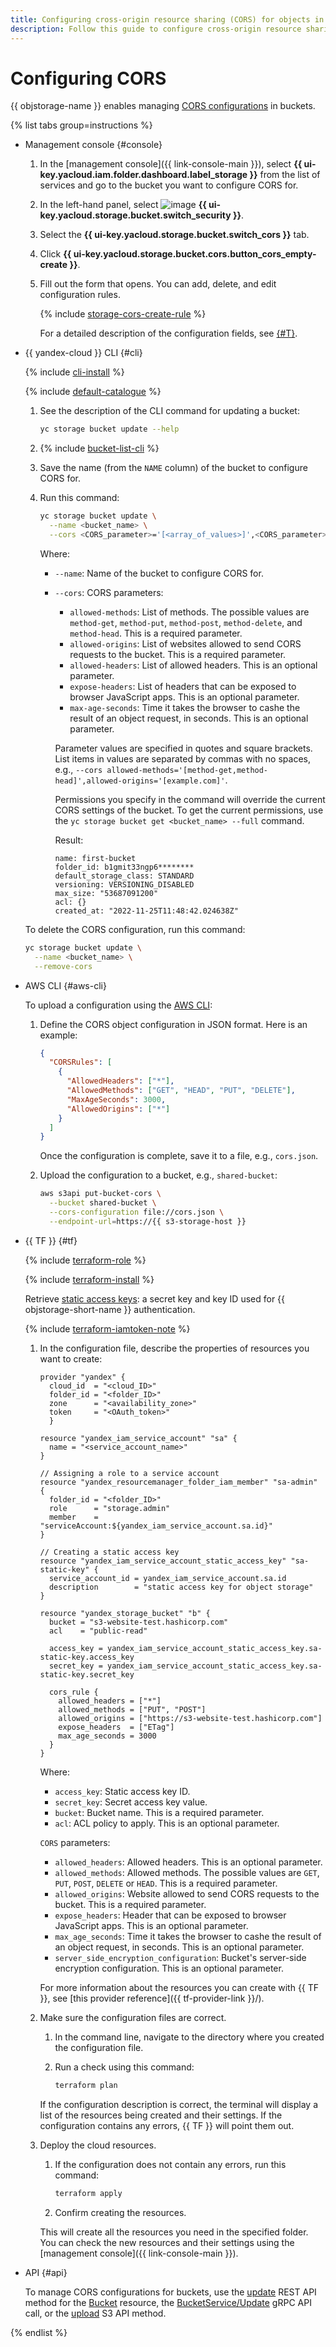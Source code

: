 ```yaml
---
title: Configuring cross-origin resource sharing (CORS) for objects in a {{ objstorage-full-name }} bucket
description: Follow this guide to configure cross-origin resource sharing (CORS) for objects in an {{ objstorage-name }} bucket.
---
```


# Configuring CORS

{{ objstorage-name }} enables managing [CORS configurations](../../concepts/cors.md) in buckets.

{% list tabs group=instructions %}

- Management console {#console}

  1. In the [management console]({{ link-console-main }}), select **{{ ui-key.yacloud.iam.folder.dashboard.label_storage }}** from the list of services and go to the bucket you want to configure CORS for.
  1. In the left-hand panel, select ![image](../../../_assets/console-icons/persons-lock.svg) **{{ ui-key.yacloud.storage.bucket.switch_security }}**.
  1. Select the **{{ ui-key.yacloud.storage.bucket.switch_cors }}** tab.
  1. Click **{{ ui-key.yacloud.storage.bucket.cors.button_cors_empty-create }}**.
  1. Fill out the form that opens. You can add, delete, and edit configuration rules.
     
     {% include [storage-cors-create-rule](../../_includes_service/storage-cors-create-rule.md) %}
  
     For a detailed description of the configuration fields, see [{#T}](../../s3/api-ref/cors/xml-config.md).

- {{ yandex-cloud }} CLI {#cli}

  {% include [cli-install](../../../_includes/cli-install.md) %}

  {% include [default-catalogue](../../../_includes/default-catalogue.md) %}

  1. See the description of the CLI command for updating a bucket:

      ```bash
      yc storage bucket update --help
      ```

  1. {% include [bucket-list-cli](../../../_includes/storage/bucket-list-cli.md) %}
  1. Save the name (from the `NAME` column) of the bucket to configure CORS for.
  1. Run this command:

      ```bash
      yc storage bucket update \
        --name <bucket_name> \
        --cors <CORS_parameter>='[<array_of_values>]',<CORS_parameter>='[<array_of_values>]',...
      ```

      Where:
      * `--name`: Name of the bucket to configure CORS for.
      * `--cors`: CORS parameters:
        * `allowed-methods`: List of methods. The possible values are `method-get`, `method-put`, `method-post`, `method-delete`, and `method-head`. This is a required parameter.
        * `allowed-origins`: List of websites allowed to send CORS requests to the bucket. This is a required parameter.
        * `allowed-headers`: List of allowed headers. This is an optional parameter.
        * `expose-headers`: List of headers that can be exposed to browser JavaScript apps. This is an optional parameter.
        * `max-age-seconds`: Time it takes the browser to cashe the result of an object request, in seconds. This is an optional parameter.

        Parameter values are specified in quotes and square brackets. List items in values are separated by commas with no spaces, e.g., `--cors allowed-methods='[method-get,method-head]',allowed-origins='[example.com]'`.

        Permissions you specify in the command will override the current CORS settings of the bucket. To get the current permissions, use the `yc storage bucket get <bucket_name> --full` command.

        Result:

        ```text
        name: first-bucket
        folder_id: b1gmit33ngp6********
        default_storage_class: STANDARD
        versioning: VERSIONING_DISABLED
        max_size: "53687091200"
        acl: {}
        created_at: "2022-11-25T11:48:42.024638Z"
        ```

  To delete the CORS configuration, run this command:

  ```bash
  yc storage bucket update \
    --name <bucket_name> \
    --remove-cors
  ```

- AWS CLI {#aws-cli}

  To upload a configuration using the [AWS CLI](../../tools/aws-cli.md):

  1. Define the CORS object configuration in JSON format. Here is an example:

     ```json
     {
       "CORSRules": [
         {
           "AllowedHeaders": ["*"],
           "AllowedMethods": ["GET", "HEAD", "PUT", "DELETE"],
           "MaxAgeSeconds": 3000,
           "AllowedOrigins": ["*"]
         }
       ]
     }
     ```

     Once the configuration is complete, save it to a file, e.g., `cors.json`.

  1. Upload the configuration to a bucket, e.g., `shared-bucket`:

     ```bash
     aws s3api put-bucket-cors \
       --bucket shared-bucket \
       --cors-configuration file://cors.json \
       --endpoint-url=https://{{ s3-storage-host }}
     ```

- {{ TF }} {#tf}

  {% include [terraform-role](../../../_includes/storage/terraform-role.md) %}

  {% include [terraform-install](../../../_includes/terraform-install.md) %}

  Retrieve [static access keys](../../../iam/operations/authentication/manage-access-keys.md#create-access-key): a secret key and key ID used for {{ objstorage-short-name }} authentication.

  {% include [terraform-iamtoken-note](../../../_includes/storage/terraform-iamtoken-note.md) %}

  1. In the configuration file, describe the properties of resources you want to create:

     ```hcl
     provider "yandex" {
       cloud_id  = "<cloud_ID>"
       folder_id = "<folder_ID>"
       zone      = "<availability_zone>"
       token     = "<OAuth_token>"
       }

     resource "yandex_iam_service_account" "sa" {
       name = "<service_account_name>"
     }

     // Assigning a role to a service account
     resource "yandex_resourcemanager_folder_iam_member" "sa-admin" {
       folder_id = "<folder_ID>"
       role      = "storage.admin"
       member    = "serviceAccount:${yandex_iam_service_account.sa.id}"
     }

     // Creating a static access key
     resource "yandex_iam_service_account_static_access_key" "sa-static-key" {
       service_account_id = yandex_iam_service_account.sa.id
       description        = "static access key for object storage"
     }

     resource "yandex_storage_bucket" "b" {
       bucket = "s3-website-test.hashicorp.com"
       acl    = "public-read"

       access_key = yandex_iam_service_account_static_access_key.sa-static-key.access_key
       secret_key = yandex_iam_service_account_static_access_key.sa-static-key.secret_key

       cors_rule {
         allowed_headers = ["*"]
         allowed_methods = ["PUT", "POST"]
         allowed_origins = ["https://s3-website-test.hashicorp.com"]
         expose_headers  = ["ETag"]
         max_age_seconds = 3000
       }
     }
     ```

     Where:

     * `access_key`: Static access key ID.
     * `secret_key`: Secret access key value.
     * `bucket`: Bucket name. This is a required parameter.
     * `acl`: ACL policy to apply. This is an optional parameter.

     `CORS` parameters:
     * `allowed_headers`: Allowed headers. This is an optional parameter.
     * `allowed_methods`: Allowed methods. The possible values are `GET`, `PUT`, `POST`, `DELETE` or `HEAD`. This is a required parameter.
     * `allowed_origins`: Website allowed to send CORS requests to the bucket. This is a required parameter.
     * `expose_headers`: Header that can be exposed to browser JavaScript apps. This is an optional parameter. 
     * `max_age_seconds`: Time it takes the browser to cashe the result of an object request, in seconds. This is an optional parameter.
     * `server_side_encryption_configuration`: Bucket's server-side encryption configuration. This is an optional parameter.

     For more information about the resources you can create with {{ TF }}, see [this provider reference]({{ tf-provider-link }}/).

  1. Make sure the configuration files are correct.
     1. In the command line, navigate to the directory where you created the configuration file.
     1. Run a check using this command:

        ```bash
        terraform plan
        ```

     If the configuration description is correct, the terminal will display a list of the resources being created and their settings. If the configuration contains any errors, {{ TF }} will point them out.

  1. Deploy the cloud resources.
     1. If the configuration does not contain any errors, run this command:

        ```bash
        terraform apply
        ```

     1. Confirm creating the resources.

     This will create all the resources you need in the specified folder. You can check the new resources and their settings using the [management console]({{ link-console-main }}).

- API {#api}

  To manage CORS configurations for buckets, use the [update](../../api-ref/Bucket/update.md) REST API method for the [Bucket](../../api-ref/Bucket/index.md) resource, the [BucketService/Update](../../api-ref/grpc/Bucket/update.md) gRPC API call, or the [upload](../../s3/api-ref/cors/upload.md) S3 API method.

{% endlist %}
